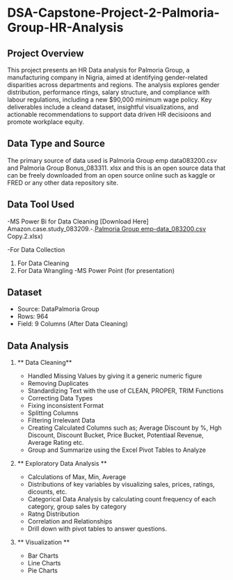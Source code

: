 # DSA-Capstone-Project-2-Palmoria-Group-HR-Analysis
## Project Overview

This project presents an HR Data analysis for Palmoria Group, a manufacturing company in Nigria, aimed at identifying gender-related disparities across departments and regions. The analysis explores gender distribution, performance rtings, salary structure, and compliance with labour regulations, including a new $90,000 minimum wage policy. Key deliverables include a cleand dataset, insightful visualizations, and actionable recommendations to support data driven HR decisioons and promote workplace equity.

## Data Type and Source
The primary source of data used is Palmoria Group emp data083200.csv and Palmoria Group Bonus_083311. xlsx and this is an open source data that can be freely downloaded from an open source online such as kaggle or FRED or any other data repository site.

## Data Tool Used
-MS Power Bi for Data Cleaning [Download Here] Amazon.case.study_083209.-.[Palmoria Group emp-data_083200.csv](https://github.com/user-attachments/files/21076010/Palmoria.Group.emp-data_083200.csv)
Copy.2.xlsx)

  -For Data Collection
  1. For Data Cleaning
  2. For Data Wrangling
-MS Power Point (for presentation)

## Dataset
  * Source: DataPalmoria Group
  * Rows: 964
  * Field: 9 Columns (After Data Cleaning)

## Data Analysis
1. ** Data Cleaning**
   - Handled Missing Values by giving it a generic numeric figure
   - Removing Duplicates
   - Standardizing Text with the use of CLEAN, PROPER, TRIM Functions
   - Correcting Data Types
   - Fixing inconsistent Format
   - Splitting Columns
   - Filtering Irrelevant Data
   - Creating Calculated Columns such as; Average Discount by %, Hgh Discount, Discount Bucket, Price Bucket, Potentiaal Revenue, Average Rating etc.
   - Group and Summarize using the Excel Pivot Tables to Analyze

2. ** Exploratory Data Analysis **
   - Calculations of Max, Min, Average
   - Distributions of key variables by visualizing sales, prices, ratings, dicounts, etc.
   - Categorical Data Analysis by calculating count frequency of each category, group sales by category
   - Ratng Distribution
   - Correlation and Relationships
   - Drill down with pivot tables to answer questions.

3. ** Visualization **
   - Bar Charts
   - Line Charts
   - Pie Charts
